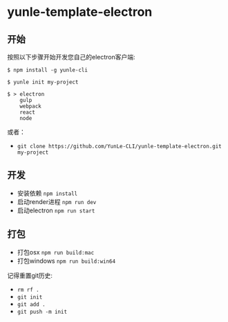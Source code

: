 # yunle-template-electron


## 开始

按照以下步骤开始开发您自己的electron客户端:

```
$ npm install -g yunle-cli

$ yunle init my-project

$ > electron
    gulp
    webpack
    react
    node
```

或者： 

* ```git clone https://github.com/YunLe-CLI/yunle-template-electron.git my-project```

## 开发

* 安装依赖 ``` npm install ```
* 启动render进程 ``` npm run dev ```
* 启动electron ``` npm run start ```

## 打包
* 打包osx ``` npm run build:mac ```
* 打包windows ``` npm run build:win64 ```

记得重置git历史:

* ```rm rf .```
* ```git init```
* ```git add .```
* ```git push -m init```
